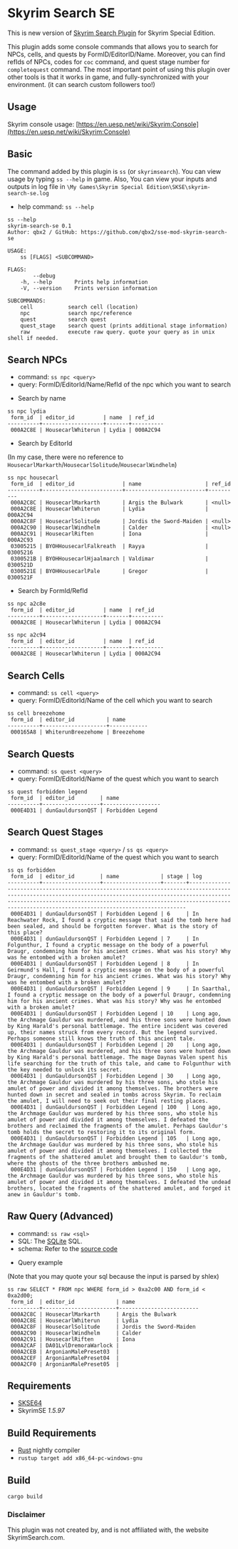 # Skyrim Search SE

This is new version of [Skyrim Search Plugin](https://www.nexusmods.com/skyrim/mods/50435/) for Skyrim Special Edition.

This plugin adds some console commands that allows you to search for NPCs, cells, and quests by FormID/EditorID/Name.
Moreover, you can find refIds of NPCs, codes for `coc` command, and quest stage number for `completequest` command.
The most important point of using this plugin over other tools is that it works in game, and fully-synchronized with your environment.
(it can search custom followers too!)

## Usage
Skyrim console usage: [https://en.uesp.net/wiki/Skyrim:Console](https://en.uesp.net/wiki/Skyrim:Console)

## Basic
The command added by this plugin is `ss` (or `skyrimsearch`).
You can view usage by typing `ss --help` in game.
Also, You can view your inputs and outputs in log file in `\My Games\Skyrim Special Edition\SKSE\skyrim-search-se.log`

* help command: `ss --help`
```
ss --help
skyrim-search-se 0.1
Author: qbx2 / GitHub: https://github.com/qbx2/sse-mod-skyrim-search-se
 
USAGE:
    ss [FLAGS] <SUBCOMMAND>
 
FLAGS:
        --debug      
    -h, --help       Prints help information
    -V, --version    Prints version information
 
SUBCOMMANDS:
    cell           search cell (location)
    npc            search npc/reference
    quest          search quest
    quest_stage    search quest (prints additional stage information)
    raw            execute raw query. quote your query as in unix shell if needed.
```
## Search NPCs
- command: `ss npc <query>`
- query: FormID/EditorId/Name/RefId of the npc which you want to search

* Search by name
```
ss npc lydia
 form_id  | editor_id         | name  | ref_id 
----------+-------------------+-------+----------
 000A2C8E | HousecarlWhiterun | Lydia | 000A2C94 
```

* Search by EditorId
  
(In my case, there were no reference to `HousecarlMarkarth`/`HousecarlSolitude`/`HousecarlWindhelm`)
```
ss npc housecarl
 form_id  | editor_id               | name                    | ref_id 
----------+-------------------------+-------------------------+----------
 000A2C8C | HousecarlMarkarth       | Argis the Bulwark       | <null> 
 000A2C8E | HousecarlWhiterun       | Lydia                   | 000A2C94 
 000A2C8F | HousecarlSolitude       | Jordis the Sword-Maiden | <null> 
 000A2C90 | HousecarlWindhelm       | Calder                  | <null> 
 000A2C91 | HousecarlRiften         | Iona                    | 000A2C93 
 03005215 | BYOHHousecarlFalkreath  | Rayya                   | 03005216 
 0300521B | BYOHHousecarlHjaalmarch | Valdimar                | 0300521D 
 0300521E | BYOHHousecarlPale       | Gregor                  | 0300521F 
```
* Search by FormId/RefId
```
ss npc a2c8e
 form_id  | editor_id         | name  | ref_id 
----------+-------------------+-------+----------
 000A2C8E | HousecarlWhiterun | Lydia | 000A2C94 
 
ss npc a2c94
 form_id  | editor_id         | name  | ref_id 
----------+-------------------+-------+----------
 000A2C8E | HousecarlWhiterun | Lydia | 000A2C94 
 ```
## Search Cells
- command: `ss cell <query>`
- query: FormID/EditorId/Name of the cell which you want to search

```
ss cell breezehome
 form_id  | editor_id          | name 
----------+--------------------+------------
 000165A8 | WhiterunBreezehome | Breezehome 
 ```

## Search Quests
- command: `ss quest <query>`
- query: FormID/EditorId/Name of the quest which you want to search

```
ss quest forbidden legend
 form_id  | editor_id        | name 
----------+------------------+------------------
 000E4D31 | dunGauldursonQST | Forbidden Legend 
```

## Search Quest Stages
- command: `ss quest_stage <query>` / `ss qs <query>`
- query: FormID/EditorId/Name of the quest which you want to search

```
ss qs forbidden
 form_id  | editor_id        | name             | stage | log 
----------+------------------+------------------+-------+---------------------------------------------------------------------------------------------------------------------------------------------------------------------------------------------------------------------------------------------------------------------------------------
 000E4D31 | dunGauldursonQST | Forbidden Legend | 6     | In Reachwater Rock, I found a cryptic message that said the tomb here had been sealed, and should be forgotten forever. What is the story of this place? 
 000E4D31 | dunGauldursonQST | Forbidden Legend | 7     | In Folgunthur, I found a cryptic message on the body of a powerful Draugr, condemning him for his ancient crimes. What was his story? Why was he entombed with a broken amulet? 
 000E4D31 | dunGauldursonQST | Forbidden Legend | 8     | In Geirmund's Hall, I found a cryptic message on the body of a powerful Draugr, condemning him for his ancient crimes. What was his story? Why was he entombed with a broken amulet? 
 000E4D31 | dunGauldursonQST | Forbidden Legend | 9     | In Saarthal, I found a cryptic message on the body of a powerful Draugr, condemning him for his ancient crimes. What was his story? Why was he entombed with a broken amulet? 
 000E4D31 | dunGauldursonQST | Forbidden Legend | 10    | Long ago, the Archmage Gauldur was murdered, and his three sons were hunted down by King Harald's personal battlemage. The entire incident was covered up, their names struck from every record. But the legend survived. Perhaps someone still knows the truth of this ancient tale. 
 000E4D31 | dunGauldursonQST | Forbidden Legend | 20    | Long ago, the Archmage Gauldur was murdered, and his three sons were hunted down by King Harald's personal battlemage. The mage Daynas Valen spent his life searching for the truth of this tale, and came to Folgunthur with the key needed to unlock its secret. 
 000E4D31 | dunGauldursonQST | Forbidden Legend | 30    | Long ago, the Archmage Gauldur was murdered by his three sons, who stole his amulet of power and divided it among themselves. The brothers were hunted down in secret and sealed in tombs across Skyrim. To reclaim the amulet, I will need to seek out their final resting places. 
 000E4D31 | dunGauldursonQST | Forbidden Legend | 100   | Long ago, the Archmage Gauldur was murdered by his three sons, who stole his amulet of power and divided it among themselves. I defeated the brothers and reclaimed the fragments of the amulet. Perhaps Gauldur's tomb holds the secret to restoring it to its original form. 
 000E4D31 | dunGauldursonQST | Forbidden Legend | 105   | Long ago, the Archmage Gauldur was murdered by his three sons, who stole his amulet of power and divided it among themselves. I collected the fragments of the shattered amulet and brought them to Gauldur's tomb, where the ghosts of the three brothers ambushed me. 
 000E4D31 | dunGauldursonQST | Forbidden Legend | 150   | Long ago, the Archmage Gauldur was murdered by his three sons, who stole his amulet of power and divided it among themselves. I defeated the undead brothers, located the fragments of the shattered amulet, and forged it anew in Gauldur's tomb. 
```

## Raw Query (Advanced)
- command: `ss raw <sql>`
- SQL: The [SQLite](https://sqlite.org/) SQL.
- schema: Refer to the [source code](src/db.rs)

* Query example

(Note that you may quote your sql because the input is parsed by shlex)
```
ss raw SELECT * FROM npc WHERE form_id > 0xa2c00 AND form_id < 0xa2d00;
 form_id  | editor_id             | name 
----------+-----------------------+-------------------------
 000A2C8C | HousecarlMarkarth     | Argis the Bulwark 
 000A2C8E | HousecarlWhiterun     | Lydia 
 000A2C8F | HousecarlSolitude     | Jordis the Sword-Maiden 
 000A2C90 | HousecarlWindhelm     | Calder 
 000A2C91 | HousecarlRiften       | Iona 
 000A2CAF | DA01LvlDremoraWarlock |  
 000A2CEB | ArgonianMalePreset03  |  
 000A2CEF | ArgonianMalePreset04  |  
 000A2CF0 | ArgonianMalePreset05  |  

```
## Requirements
- [SKSE64](https://skse.silverlock.org/)
- SkyrimSE *1.5.97*

## Build Requirements
- [Rust](https://www.rust-lang.org/) nightly compiler
- `rustup target add x86_64-pc-windows-gnu`

## Build
```
cargo build
```

### Disclaimer
This plugin was not created by, and is not affiliated with, the website SkyrimSearch.com.
